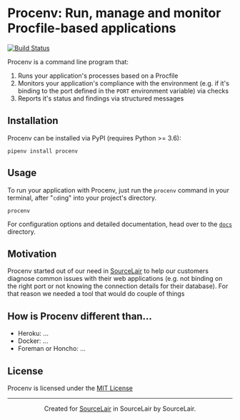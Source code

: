 # Procenv: Run, manage and monitor Procfile-based applications

[![Build Status](https://travis-ci.org/sourcelair/procenv.svg?branch=master)](https://travis-ci.org/sourcelair/procenv)

Procenv is a command line program that:

1. Runs your application's processes based on a Procfile
2. Monitors your application's compliance with the environment (e.g. if it's binding to the port defined in the `PORT` environment variable) via checks
3. Reports it's status and findings via structured messages

## Installation

Procenv can be installed via PyPI (requires Python >= 3.6):

```
pipenv install procenv
```

## Usage

To run your application with Procenv, just run the `procenv` command in your terminal, after "`cd`ing" into your project's directory.

```
procenv
```

For configuration options and detailed documentation, head over to the [`docs`](docs/) directory.

## Motivation

Procenv started out of our need in [SourceLair](https://www.sourcelair.com) to help our customers diagnose common issues with their web applications (e.g. not binding on the right port or not knowing the connection details for their database). For that reason we needed a tool that would do couple of things

## How is Procenv different than...

- Heroku: ...
- Docker: ...
- Foreman or Honcho: ...

## License

Procenv is licensed under the [MIT License](LICENSE)

---

<center>
    Created for <a href="https://www.sourcelair.com">SourceLair</a> in SourceLair by SourceLair.
</center>
